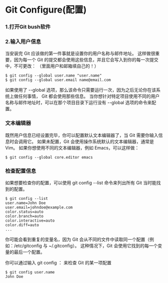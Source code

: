# Git Configure(配置)

### 1.打开Git bush软件

### 2.输入用户信息
当安装完 Git 应该做的第一件事就是设置你的用户名称与邮件地址。
这样做很重要，因为每一个 Git 的提交都会使用这些信息，并且它会写入到你的每一次提交中，不可更改：
（里面用户和邮箱填自己的！）
```
$ git config --global user.name "user.name"
$ git config --global user.email name@email.com
```
如果使用了 --global 选项，那么该命令只需要运行一次，因为之后无论你在该系统上做任何事情， Git 都会使用那些信息。 
当你想针对特定项目使用不同的用户名称与邮件地址时，可以在那个项目目录下运行没有 --global 选项的命令来配置。

### 文本编辑器

既然用户信息已经设置完毕，你可以配置默认文本编辑器了，当 Git 需要你输入信息时会调用它。
如果未配置，Git 会使用操作系统默认的文本编辑器，通常是 Vim。 
如果你想使用不同的文本编辑器，例如 Emacs，可以这样做：
```
$ git config --global core.editor emacs
```

### 检查配置信息
如果想要检查你的配置，可以使用 git config --list 命令来列出所有 Git 当时能找到的配置。
```
$ git config --list
user.name=John Doe
user.email=johndoe@example.com
color.status=auto
color.branch=auto
color.interactive=auto
color.diff=auto
...
```
你可能会看到重复的变量名，因为 Git 会从不同的文件中读取同一个配置（例如：/etc/gitconfig 与 ~/.gitconfig）。
这种情况下，Git 会使用它找到的每一个变量的最后一个配置。

你可以通过输入 git config <key>： 来检查 Git 的某一项配置
```
$ git config user.name
John Doe
```
